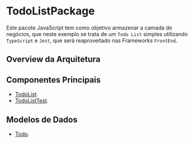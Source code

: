 # TodoListPackage

Este pacote JavaScript tem como objetivo armazenar a camada de negócios, que neste exemplo se trata de um `Todo List` simples utilizando `TypeScript` e `Jest`, que será reaproveitado nas Frameworks `FrontEnd`.

## Overview da Arquitetura

## Componentes Principais

- [TodoList](./src/todoList/index.ts).
- [TodoListTest](src/todoList/index.test.ts).

## Modelos de Dados

- [Todo](./src/models/todo.ts).
